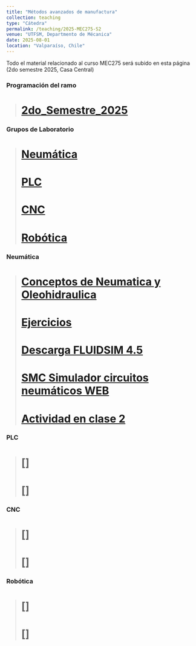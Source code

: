 ```yaml
---
title: "Métodos avanzados de manufactura"
collection: teaching
type: "Cátedra"
permalink: /teaching/2025-MEC275-S2
venue: "UTFSM, Departmento de Mécanica"
date: 2025-08-01
location: "Valparaíso, Chile"
---
```


Todo el material relacionado al curso MEC275 será subido en esta página
(2do semestre 2025, Casa Central)

### Programación del ramo
># [2do_Semestre_2025](https://castihub.github.io/website/files/programacion_mec275_s2_2025.pdf)

### Grupos de Laboratorio
>#  [Neumática](https://castihub.github.io/website/files/MEC275_1_2025-2_grupos_NEUMATICA.pdf)
>#  [PLC](https://castihub.github.io/website/files/MEC275_1_2025-2_grupos_PLC.pdf)
>#  [CNC](https://castihub.github.io/website/files/MEC275_1_2025-2_grupos_CNC.pdf)
>#  [Robótica](https://castihub.github.io/website/files/MEC275_1_2025-2_grupos_ROBOTICA.pdf)

### Neumática
># [Conceptos de Neumatica y Oleohidraulica](https://castihub.github.io/website/files/Conceptos-MEC-275-2025-S2.pdf)
># [Ejercicios](https://castihub.github.io/website/files/99-Ejemplos-Practicos-de-Aplicaciones-Neumaticas-Festo.pdf)
># [Descarga FLUIDSIM 4.5](https://castihub.github.io/website/files/FLUIDSIM-45.rar)
># [SMC Simulador circuitos neumáticos WEB](https://etools.smc.at/pneudraw/)
># [Actividad en clase 2](https://castihub.github.io/website/files/actividad_en_clase_2.pdf)

### PLC
># []
># []

### CNC
># []
># []

### Robótica
># []
># []